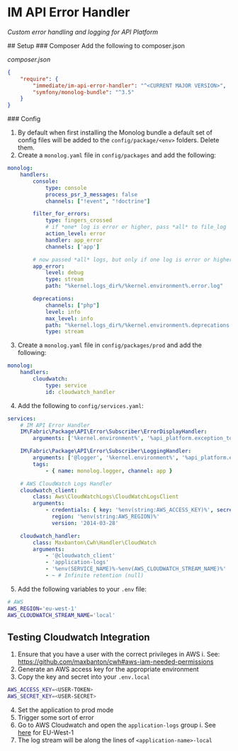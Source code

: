 # IM API Error Handler
_Custom error handling and logging for API Platform_

## Setup
### Composer
Add the following to composer.json

_composer.json_
```json
{
    "require": {
        "immediate/im-api-error-handler": "^<CURRENT MAJOR VERSION>",
        "symfony/monolog-bundle": "^3.5"
    }
}
```
### Config
1. By default when first installing the Monolog bundle a default set of config files will be added to the `config/package/<env>` folders. Delete them.
2. Create a `monolog.yaml` file in `config/packages` and add the following:
```yaml
monolog:
    handlers:
        console:
            type: console
            process_psr_3_messages: false
            channels: ["!event", "!doctrine"]

        filter_for_errors:
            type: fingers_crossed
            # if *one* log is error or higher, pass *all* to file_log
            action_level: error
            handler: app_error
            channels: ['app']

        # now passed *all* logs, but only if one log is error or higher
        app_error:
            level: debug
            type: stream
            path: "%kernel.logs_dir%/%kernel.environment%.error.log"

        deprecations:
            channels: ["php"]
            level: info
            max_level: info
            path: "%kernel.logs_dir%/%kernel.environment%.deprecations.log"
            type: stream
```
3. Create a `monolog.yaml` file in `config/packages/prod` and add the following:
```yaml
monolog:
    handlers:
        cloudwatch:
            type: service
            id: cloudwatch_handler
```
4. Add the following to `config/services.yaml`:
```yaml
services:
    # IM API Error Handler
    IM\Fabric\Package\API\Error\Subscriber\ErrorDisplayHandler:
        arguments: ['%kernel.environment%', '%api_platform.exception_to_status%']

    IM\Fabric\Package\API\Error\Subscriber\LoggingHandler:
        arguments: ['@logger', '%kernel.environment%', '%api_platform.exception_to_status%']
        tags:
            - { name: monolog.logger, channel: app }

    # AWS CloudWatch Logs Handler
    cloudwatch_client:
        class: Aws\CloudWatchLogs\CloudWatchLogsClient
        arguments:
            - credentials: { key: '%env(string:AWS_ACCESS_KEY)%', secret: '%env(string:AWS_SECRET_KEY)%' }
              region: '%env(string:AWS_REGION)%'
              version: '2014-03-28'

    cloudwatch_handler:
        class: Maxbanton\Cwh\Handler\CloudWatch
        arguments:
            - '@cloudwatch_client'
            - 'application-logs'
            - '%env(SERVICE_NAME)%-%env(AWS_CLOUDWATCH_STREAM_NAME)%'
            - ~ # Infinite retention (null)
```
5. Add the following variables to your `.env` file:
```sh
# AWS
AWS_REGION='eu-west-1'
AWS_CLOUDWATCH_STREAM_NAME='local'
```

## Testing Cloudwatch Integration
1. Ensure that you have a user with the correct privileges in AWS
    i. See: https://github.com/maxbanton/cwh#aws-iam-needed-permissions
2. Generate an AWS access key for the appropriate environment
3. Copy the key and secret into your `.env.local`
```sh
AWS_ACCESS_KEY=<USER-TOKEN>
AWS_SECRET_KEY=<USER-SECRET>
```
4. Set the application to prod mode
5. Trigger some sort of error
6. Go to AWS Cloudwatch and open the `application-logs` group
    i. See [here](https://eu-west-1.console.aws.amazon.com/cloudwatch/home?region=eu-west-1#logStream:group=application-logs) for EU-West-1
7. The log stream will be along the lines of `<application-name>-local`
